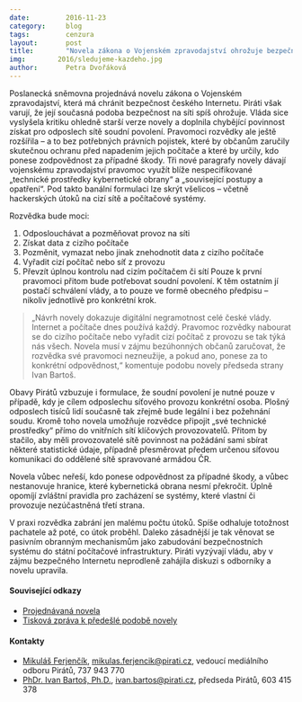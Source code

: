 ```yaml
---
date:         2016-11-23
category:     blog
tags:         cenzura
layout:       post
title:        "Novela zákona o Vojenském zpravodajství ohrožuje bezpečnost českého Internetu." 
img:        2016/sledujeme-kazdeho.jpg
author:       Petra Dvořáková
---
```


Poslanecká sněmovna projednává novelu zákona o Vojenském zpravodajství, která má chránit bezpečnost českého Internetu. Piráti však varují, že její současná podoba bezpečnost na síti spíš ohrožuje. Vláda sice vyslyšela kritiku ohledně starší verze novely a doplnila chybějící povinnost získat pro odposlech sítě soudní povolení. Pravomoci rozvědky ale ještě rozšířila – a to bez potřebných právních pojistek, které by občanům zaručily skutečnou ochranu před napadením jejich počítače a které by určily, kdo ponese zodpovědnost za případné škody. Tři nové paragrafy novely dávají vojenskému zpravodajství pravomoc využít blíže nespecifikované „technické prostředky kybernetické obrany“ a „související postupy a opatření“. Pod takto banální formulaci lze skrýt všelicos – včetně hackerských útoků na cizí sítě a počítačové systémy.

Rozvědka bude moci:

1. Odposlouchávat a pozměňovat provoz na síti
2. Získat data z cizího počítače
3. Pozměnit, vymazat nebo jinak znehodnotit data z cizího počítače
4. Vyřadit cizí počítač nebo síť z provozu
5. Převzít úplnou kontrolu nad cizím počítačem či sítí
Pouze k první pravomoci přitom bude potřebovat soudní povolení. K těm ostatním jí postačí schválení vlády, a to pouze ve formě obecného předpisu – nikoliv jednotlivě pro konkrétní krok.

> „Návrh novely dokazuje digitální negramotnost celé české vlády. Internet a počítače dnes používá každý. Pravomoc rozvědky nabourat se do cizího počítače nebo vyřadit cizí počítač z provozu se tak týká nás všech. Novela musí v zájmu bezúhonných občanů zaručovat, že rozvědka své pravomoci nezneužije, a pokud ano, ponese za to konkrétní odpovědnost,“ komentuje podobu novely předseda strany Ivan Bartoš.

Obavy Pirátů vzbuzuje i formulace, že soudní povolení je nutné pouze v případě, kdy je cílem odposlechu síťového provozu konkrétní osoba. Plošný odposlech tisíců lidí současně tak zřejmě bude legální i bez požehnání soudu. Kromě toho novela umožňuje rozvědce připojit „své technické prostředky“ přímo do vnitřních sítí klíčových provozovatelů. Přitom by stačilo, aby měli provozovatelé sítě povinnost na požádání sami sbírat některé statistické údaje, případně přesměrovat předem určenou síťovou komunikaci do oddělené sítě spravované armádou ČR.

Novela vůbec neřeší, kdo ponese odpovědnost za případné škody, a vůbec nestanovuje hranice, které kybernetická obrana nesmí překročit. Úplně opomíjí zvláštní pravidla pro zacházení se systémy, které vlastní či provozuje nezúčastněná třetí strana.

V praxi rozvědka zabrání jen malému počtu útoků. Spíše odhaluje totožnost pachatele až poté, co útok proběhl. Daleko zásadnější je tak věnovat se pasivním obranným mechanismům jako zabudování bezpečnostních systému do státní počítačové infrastruktury. Piráti vyzývají vládu, aby v zájmu bezpečného Internetu neprodleně zahájila diskuzi s odborníky a novelu upravila.

#### Související odkazy

* [Projednávaná novela](http://www.psp.cz/sqw/text/tiskt.sqw?O=7&CT=931&CT1=0)
* [Tisková zpráva k předešlé podobě novely](https://www.pirati.cz/tiskove-zpravy/dalsi_pokus_o_omezovani_soukromi_obcanu_zpravodajci_chteji_pravomoc_neomezene_sledovat_internetovy_provoz_-_bez_povoleni_soudu)

#### Kontakty

* [Mikuláš Ferjenčík](https://www.pirati.cz/lide/mikulas_ferjencik), [mikulas.ferjencik@pirati.cz](mikulas.ferjencik@pirati.cz), vedoucí mediálního odboru Pirátů, 737 943 770
* [PhDr. Ivan Bartoš, Ph.D.](https://www.pirati.cz/lide/ivan_bartos), [ivan.bartos@pirati.cz](ivan.bartos@pirati.cz), předseda Pirátů, 603 415 378

